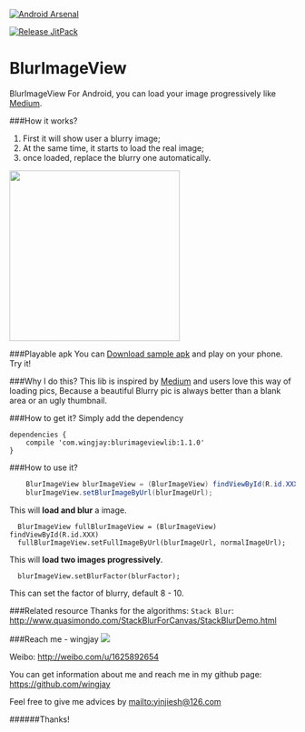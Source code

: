 [![Android Arsenal](https://img.shields.io/badge/Android%20Arsenal-BlurImageView-green.svg?style=true)](https://android-arsenal.com/details/1/2768)

[![Release JitPack](https://img.shields.io/github/release/wingjay/blurimageview.svg?label=JitPack)](https://jitpack.io/#wingjay/blurimageview/v1.0)

# BlurImageView
BlurImageView For Android, you can load your image progressively like [Medium](https://medium.com/@wing_jay/thinking-about-the-way-of-loading-picture-by-medium-4adfe792b437).

###How it works?
1. First it will show user a blurry image;
2. At the same time, it starts to load the real image;
3. once loaded, replace the blurry one automatically.

<img src="https://github.com/wingjay/BlurImageView/blob/master/ReadMe/blurImageView_nm.gif" width="300">

###Playable apk
You can [Download sample apk](https://github.com/wingjay/blurimageview/blob/master/sample.apk) and play on your phone. Try it!

###Why I do this?
This lib is inspired by [Medium](https://medium.com/@wing_jay/thinking-about-the-way-of-loading-picture-by-medium-4adfe792b437) and users love this way of loading pics, Because a beautiful Blurry pic is always better than a blank area or an ugly thumbnail.

###How to get it? 
Simply add the dependency
```
dependencies {
	compile 'com.wingjay:blurimageviewlib:1.1.0'
}
```

###How to use it?
```java
    BlurImageView blurImageView = (BlurImageView) findViewById(R.id.XXX);
    blurImageView.setBlurImageByUrl(blurImageUrl);
```
   This will **load and blur** a image.
```
  BlurImageView fullBlurImageView = (BlurImageView) findViewById(R.id.XXX)
  fullBlurImageView.setFullImageByUrl(blurImageUrl, normalImageUrl);
```
  This will **load two images progressively**.
```
  blurImageView.setBlurFactor(blurFactor);
```
  This can set the factor of blurry, default 8 - 10.

###Related resource
Thanks for the algorithms: `Stack Blur`: http://www.quasimondo.com/StackBlurForCanvas/StackBlurDemo.html

###Reach me - wingjay
![](http://tp3.sinaimg.cn/1625892654/180/5739331233/1)

Weibo: http://weibo.com/u/1625892654

You can get information about me and reach me in my github page: https://github.com/wingjay

Feel free to give me advices by <mailto:yinjiesh@126.com>

######Thanks!

